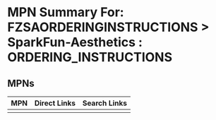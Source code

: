 



# MPN Summary For: FZSAORDERINGINSTRUCTIONS > SparkFun-Aesthetics : ORDERING_INSTRUCTIONS

## MPNs
  

|MPN|Direct Links|Search Links|
| :--- | :--- | :--- |
||||
